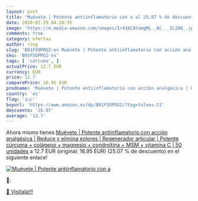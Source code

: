 ```yaml
---
layout: post
title: 'Muévete | Potente antiinflamatorio con a al 25.07 % de descuento'
date: 2020-02-29 04:20:35
image: 'https://m.media-amazon.com/images/I/416CAYamgML._AC_._SL200_.jpg'
comments: true
category: ofertas
author: ring
slug: 'B01F5OPRG2-es Muévete | Potente antiinflamatorio con acción analgésica |...'
sku: 'B01F5OPRG2-es'
tags: [ 'cúrcuma', ]
actualPrice: 12.7 EUR
currency: EUR
price: 12.7
comparePrice: 16.95 EUR
prodname: 'Muévete | Potente antiinflamatorio con acción analgésica | Reduce y elimina eolores | Regenerador articular | Potente cúrcuma + colágeno + magnesio + condroitina + MSM + vitamina C | 50 unidades'
country: 'es'
flag: '🇪🇸'
buyurl: 'https://www.amazon.es/dp/B01F5OPRG2/?tag=tolees-21'
descuento: '25.07'
average: '12.7'
---
```


Ahora mismo tienes [Muévete | Potente antiinflamatorio con acción analgésica | Reduce y elimina eolores | Regenerador articular | Potente cúrcuma + colágeno + magnesio + condroitina + MSM + vitamina C | 50 unidades](https://www.amazon.es/dp/B01F5OPRG2/?tag=tolees-21) a 12.7 EUR (original: 16.95 EUR) (25.07 %  de descuento) en el siguiente enlace!

[![Muévete | Potente antiinflamatorio con a](https://m.media-amazon.com/images/I/416CAYamgML._AC_._SL200_.jpg)](https://www.amazon.es/dp/B01F5OPRG2/?tag=tolees-21)

🔎:


[🛒 Visítala!!!](https://www.amazon.es/dp/B01F5OPRG2/?tag=tolees-21)
